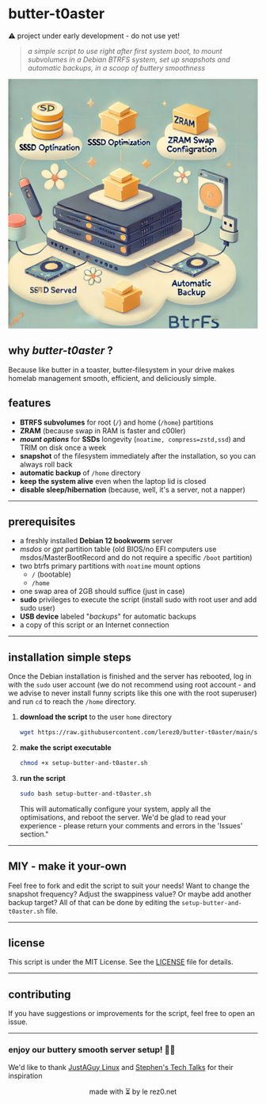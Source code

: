 # butter-t0aster
⚠️ project under early development - do not use yet!
> *a simple script to use right after first system boot, to mount subvolumes in a Debian BTRFS system, set up snapshots and automatic backups, in a scoop of buttery smoothness*

![butter-t0aster-illustration](./docs/butter-t0aster-illustration.webp)

## why **_butter-t0aster_** ?

Because like butter in a toaster, butter-filesystem in your drive makes homelab management smooth, efficient, and deliciously simple.

## features

- **BTRFS subvolumes** for root (`/`) and home (`/home`) partitions
- **ZRAM** (because swap in RAM is faster and c00ler)
- **_mount options_** for **SSDs** longevity (`noatime, compress=zstd,ssd`) and TRIM on disk once a week
- **snapshot** of the filesystem immediately after the installation, so you can always roll back
- **automatic backup** of `/home` directory
- **keep the system alive** even when the laptop lid is closed
- **disable sleep/hibernation** (because, well, it's a server, not a napper)

---

## prerequisites

- a freshly installed **Debian 12 bookworm** server
- *msdos* or *gpt* partition table (old BIOS/no EFI computers use msdos/MasterBootRecord and do not require a specific `/boot` partition)
- two btrfs primary partitions with `noatime` mount options
  - `/` (bootable)
  - `/home`
- one swap area of 2GB should suffice (just in case)
- **sudo** privileges to execute the script (install sudo with root user and add sudo user)
- **USB device** labeled "_backups_" for automatic backups
- a copy of this script or an Internet connection

---

## installation simple steps

Once the Debian installation is finished and the server has rebooted, log in with the `sudo` user account (we do not recommend using root account - and we advise to never install funny scripts like this one with the root superuser) and run `cd` to reach the `/home` directory.

1. **download the script** to the user `home` directory
   ```bash
   wget https://raw.githubusercontent.com/lerez0/butter-t0aster/main/setup-butter-and-t0aster.sh
   ```

2. **make the script executable**
   ```bash
   chmod +x setup-butter-and-t0aster.sh
   ```

3. **run the script**
   ```bash
   sudo bash setup-butter-and-t0aster.sh
   ```

   This will automatically configure your system, apply all the optimisations, and reboot the server.
   We'd be glad to read your experience - please return your comments and errors in the 'Issues' section."

---

## MIY - make it your-own

Feel free to fork and edit the script to suit your needs! Want to change the snapshot frequency? Adjust the swappiness value? Or maybe add another backup target? All of that can be done by editing the `setup-butter-and-t0aster.sh` file.

---

## license

This script is under the MIT License. See the [LICENSE](LICENSE) file for details.

---

## contributing

If you have suggestions or improvements for the script, feel free to open an issue.


---

### **enjoy our buttery smooth server setup! 🧈🍞**

We'd like to thank [JustAGuy Linux](https://www.youtube.com/@JustAGuyLinux) and [Stephen's Tech Talks](https://www.youtube.com/@stephenstechtalks5377) for their inspiration

<p style="text-align: center;">made with ⏳ by le rez0.net</p>

